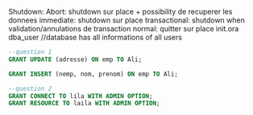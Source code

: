 Shutdown:
Abort: shutdown sur place + possibility de recuperer les donnees
immediate: shutdown sur place
transactional: shutdown when validation/annulations de transaction
normal: quitter sur place
init.ora
dba_user //database has all informations of all users
```sql
--question 1
GRANT UPDATE (adresse) ON emp TO Ali;

GRANT INSERT (nemp, nom, prenom) ON emp TO Ali;

--question 2
GRANT CONNECT TO lila WITH ADMIN OPTION;
GRANT RESOURCE TO laila WITH ADMIN OPTION;
```
